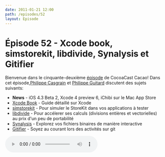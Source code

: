 ```yaml
---
date: 2011-01-21 12:00
path: /episodes/52
layout: Episode
---
```

# Épisode 52 - Xcode book, simstorekit, libdivide, Synalysis et Gitifier
<p>Bienvenue dans le cinquante-deuxième <a href="https://cacaocast.com/media/cacaocast_52.mp3" title="CocoaCast Cacao Episode 52">épisode</a> de CocoaCast Cacao! Dans cet épisode,<a href="http://www.twitter.com/philippec" title="Philippe Casgrain sur Twitter">Philippe Casgrain</a> et <a href="http://www.twitter.com/philippeguitard" title="Philippe Guitard sur Twitter">Philippe Guitard</a> discutent des sujets suivants:</p>
<ul><li><strong>News</strong> - iOS 4.3 Beta 2, Xcode 4 preview 6, iChibi sur le Mac App Store</li>
<li><a href="http://www.meandmark.com/xcodebook.html" title="Xcode Book">Xcode Book</a> - Guide détaillé sur Xcode</li>
<li><a href="https://github.com/millenomi/simstorekit" title="simstorekit">simstorekit</a> - Pour simuler le StoreKit dans vos applications à tester</li>
<li><a href="http://libdivide.com/" title="libdivide">libdivide</a> - Pour accélerer ses calculs (divisions entières et vectorielles) au prix d'un peu de portabilité</li>
<li><a href="http://www.synalysis.net/" title="Synalysis">Synalysis</a> - Explorez vos fichiers binaires de manière interactive</li>
<li><a href="http://psionides.github.com/gitifier/" title="Gitifier">Gitifier</a> - Soyez au courant lors des activités sur git</li>
</ul>
<p><audio controls><source src="https://cacaocast.com/media/cacaocast_52.mp3" type="audio/mpeg"><source src="https://cacaocast.com/media/cacaocast_52.mp3" type="audio/mp4">Votre navigateur ne supporte pas l'élément audio / Your browser does not support the audio element.</audio></p>

